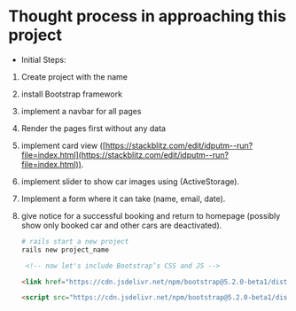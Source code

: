 # Thought process in approaching this project

- Initial Steps:
1. Create project with the name
2. install Bootstrap framework
3. implement a navbar for all pages
4. Render the pages first without any data
5. implement card view ([https://stackblitz.com/edit/idputm--run?file=index.html](https://stackblitz.com/edit/idputm--run?file=index.html)).
6. implement slider to show car images using (ActiveStorage).
7. Implement a form where it can take (name, email, date).
8. give notice for a successful booking and return to homepage (possibly show only booked car and other cars are deactivated).


    ```ruby
    # rails start a new project
    rails new project_name
    ```

    ```html
     <!-- now let's include Bootstrap’s CSS and JS -->

    <link href="https://cdn.jsdelivr.net/npm/bootstrap@5.2.0-beta1/dist/css/bootstrap.min.css" rel="stylesheet" integrity="sha384-0evHe/X+R7YkIZDRvuzKMRqM+OrBnVFBL6DOitfPri4tjfHxaWutUpFmBp4vmVor" crossorigin="anonymous">

    <script src="https://cdn.jsdelivr.net/npm/bootstrap@5.2.0-beta1/dist/js/bootstrap.bundle.min.js" integrity="sha384-pprn3073KE6tl6bjs2QrFaJGz5/SUsLqktiwsUTF55Jfv3qYSDhgCecCxMW52nD2" crossorigin="anonymous"></script>
    ```
